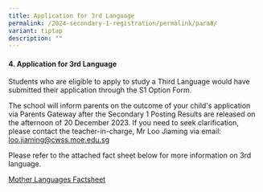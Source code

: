 ```yaml
---
title: Application for 3rd Language
permalink: /2024-secondary-1-registration/permalink/para8/
variant: tiptap
description: ""
---
```

<h4>4. Application for 3rd Language</h4><p>Students who are eligible to apply to study a Third Language would have submitted their application through the S1 Option Form.</p><p>The school will inform parents on the outcome of your child's application via Parents Gateway after the Secondary 1 Posting Results are released on the afternoon of 20 December 2023. If you need to seek clarification, please contact the teacher-in-charge, Mr Loo Jiaming via email: <a href="mailto:loo.jiaming@cwss.moe.edu.sg" rel="noopener noreferrer nofollow" target="_blank">loo.jiaming@cwss.moe.edu.sg</a></p><p>Please refer to the attached fact sheet below for more information on 3rd language.</p><p><a href="/files/MTL_Factsheet_Dec_2023.pdf" rel="noopener noreferrer nofollow" target="_blank">Mother Languages Factsheet</a></p>